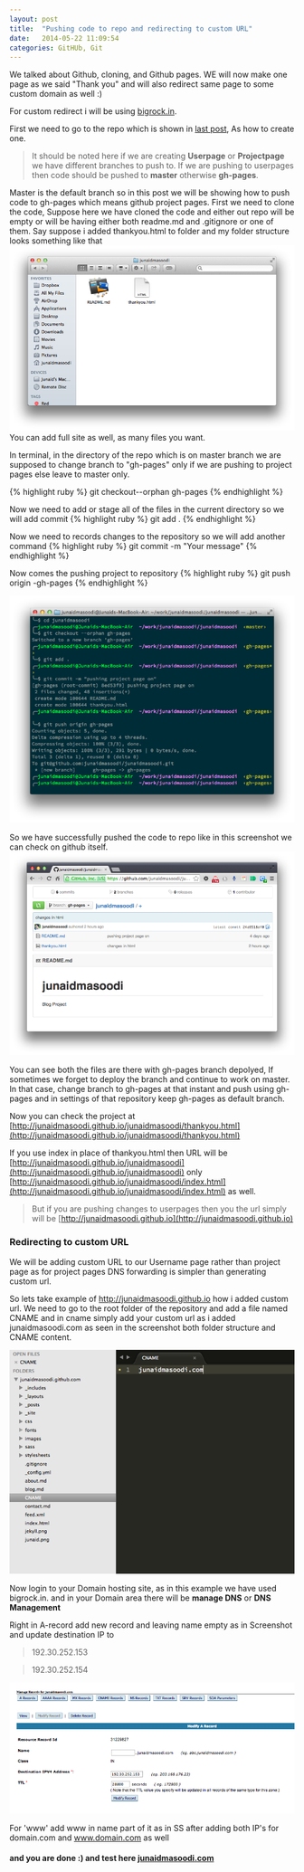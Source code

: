 ```yaml
---
layout: post
title:  "Pushing code to repo and redirecting to custom URL"
date:   2014-05-22 11:09:54
categories: GitHUb, Git
---
```


We talked about Github, cloning, and Github pages. WE will now make one page as we said "Thank you" and will also redirect same page to some custom domain as well :)

For custom redirect i will be using [bigrock.in](http://bigrock.in).

First we need to go to the repo which is shown in [last post](http://junaidmasoodi.com/github/2014/05/14/github-pages/), As how to create one. 

> It should be noted here if we are creating **Userpage** or **Projectpage** we have different branches to push to. If we are pushing to userpages then code should be pushed to **master** otherwise **gh-pages**.

Master is the default branch so in this post we will be showing how to push code to gh-pages which means github project pages. First we need to clone the code, Suppose here we have cloned the code and either out repo will be empty or will be having either both readme.md and .gitignore or one of them. 
Say suppose i added thankyou.html to folder and my folder structure looks something like that
![Folder structure](/images/repo/folder-structure.png "Folder Structure")
You can add full site as well, as many files you want.


In terminal, in the directory of the repo which is on master branch we are supposed to change branch to "gh-pages" only if we are pushing to project pages else leave to master only. 

{% highlight ruby %}
git checkout--orphan gh-pages
{% endhighlight %}

Now we need to add or stage all of the files in the current directory so we will add commit
{% highlight ruby %}
git add .
{% endhighlight %}

Now we need to records changes to the repository so we will add another command
{% highlight ruby %}
git commit -m "Your message"
{% endhighlight %}

Now comes the pushing project to repository
{% highlight ruby %}
git push origin -gh-pages
{% endhighlight %}

![Changing branch](/images/repo/changing-branch.png "changing branch")

So we have successfully pushed the code to repo like in this screenshot we can check on github itself.
![Repository on github](/images/repo/repo.png "Repository on github")


You can see both the files are there with gh-pages branch depolyed, If sometimes we forget to deploy the branch and continue to work on master. In that case, change branch to gh-pages at that instant and push using gh-pages and in settings of that repository keep gh-pages as default branch.

Now you can check the project at [http://junaidmasoodi.github.io/junaidmasoodi/thankyou.html](http://junaidmasoodi.github.io/junaidmasoodi/thankyou.html)

If you use index in place of thankyou.html then URL will be [http://junaidmasoodi.github.io/junaidmasoodi](http://junaidmasoodi.github.io/junaidmasoodi) only [http://junaidmasoodi.github.io/junaidmasoodi/index.html](http://junaidmasoodi.github.io/junaidmasoodi/index.html) as well.

> But if you are pushing changes to userpages then you the url simply will be [http://junaidmasoodi.github.io](http://junaidmasoodi.github.io)


### Redirecting to custom URL

We will be adding custom URL to our Username page rather than project page as for project pages DNS forwarding is simpler than generating custom url.

So lets take example of http://junaidmasoodi.github.io how i added custom url. We need to go to the  root folder of the repository and add a file named CNAME and in cname simply add your custom url as i added junaidmasoodi.com as seen in the screenshot both folder structure and CNAME content.


![CNAME](/images/repo/cname.png "CNAME")

Now login to your Domain hosting site, as in this example we have used bigrock.in. and in your Domain area there will be **manage DNS** or **DNS Management**

Right in A-record add new record and leaving name empty as in Screenshot and update destination IP to

> 192.30.252.153

> 192.30.252.154

![A-TRACk RECORD](/images/repo/a-track.png "A-TRACK RECORD")

For 'www' add www in name part of it as in SS after adding both IP's for domain.com and www.domain.com as well

#### and you are done :) and test here [junaidmasoodi.com](http://junaidmasoodi.com)